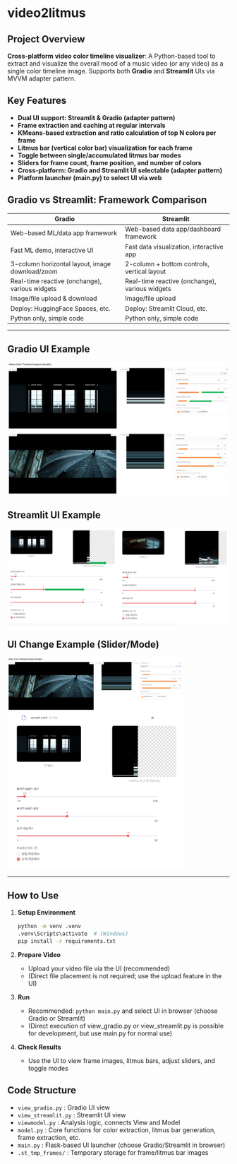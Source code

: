 # video2litmus

## Project Overview

**Cross-platform video color timeline visualizer**: A Python-based tool to extract and visualize the overall mood of a music video (or any video) as a single color timeline image. Supports both **Gradio** and **Streamlit** UIs via MVVM adapter pattern.

## Key Features

- **Dual UI support: Streamlit & Gradio (adapter pattern)**
- **Frame extraction and caching at regular intervals**
- **KMeans-based extraction and ratio calculation of top N colors per frame**
- **Litmus bar (vertical color bar) visualization for each frame**
- **Toggle between single/accumulated litmus bar modes**
- **Sliders for frame count, frame position, and number of colors**
- **Cross-platform: Gradio and Streamlit UI selectable (adapter pattern)**
- **Platform launcher (main.py) to select UI via web**

## Gradio vs Streamlit: Framework Comparison

| Gradio | Streamlit |
|--------|-----------|
| Web-based ML/data app framework | Web-based data app/dashboard framework |
| Fast ML demo, interactive UI | Fast data visualization, interactive app |
| 3-column horizontal layout, image download/zoom | 2-column + bottom controls, vertical layout |
| Real-time reactive (onchange), various widgets | Real-time reactive (onchange), various widgets |
| Image/file upload & download | Image/file upload |
| Deploy: HuggingFace Spaces, etc. | Deploy: Streamlit Cloud, etc. |
| Python only, simple code | Python only, simple code |
---

## Gradio UI Example

<img src="image/gradio.png" width="600"/>

## Streamlit UI Example

<img src="image/streamlit.png" width="600"/>

## UI Change Example (Slider/Mode)

<img src="image/gradio2.png" width="400"/> <img src="image/streamlit2.png" width="400"/>

---

## How to Use

1. **Setup Environment**
   ```bash
   python -m venv .venv
   .venv\Scripts\activate  # (Windows)
   pip install -r requirements.txt
   ```

2. **Prepare Video**
   - Upload your video file via the UI (recommended)
   - (Direct file placement is not required; use the upload feature in the UI)

3. **Run**
   - Recommended: `python main.py` and select UI in browser (choose Gradio or Streamlit)
   - (Direct execution of view_gradio.py or view_streamlit.py is possible for development, but use main.py for normal use)

4. **Check Results**
   - Use the UI to view frame images, litmus bars, adjust sliders, and toggle modes

## Code Structure

- `view_gradio.py` : Gradio UI view
- `view_streamlit.py` : Streamlit UI view
- `viewmodel.py` : Analysis logic, connects View and Model
- `model.py` : Core functions for color extraction, litmus bar generation, frame extraction, etc.
- `main.py` : Flask-based UI launcher (choose Gradio/Streamlit in browser)
- `.st_tmp_frames/` : Temporary storage for frame/litmus bar images